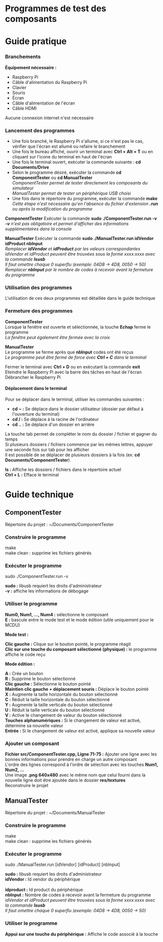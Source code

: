 
# Programmes de test des composants

# Guide pratique

### Branchements

**Équipement nécessaire :**
- Raspberry Pi
- Câble d'alimentation du Raspberry Pi
- Clavier
- Souris
- Écran
- Câble d'alimentation de l'écran
- Câble HDMI

Aucune connexion internet n'est nécessaire

### Lancement des programmes

- Une fois branché, le Raspberry Pi s'allume, si ce n'est pas le cas, vérifier que l'écran est allumé ou refaire le branchement<br/>
- Une fois le bureau affiché, ouvrir un terminal avec **Ctrl + Alt + T** ou en cliquant sur l'icone du terminal en haut de l'écran<br/>
- Une fois le terminal ouvert, exécuter la commande suivante : **cd Documents/Drive**<br/>
- Selon le programme désiré, exécuter la commande **cd ComponentTester** ou **cd ManualTester**<br/>
*ComponentTester permet de tester directement les composants du simulateur*<br/>
*ManualTester permet de tester un périphérique USB choisi*<br/>
- Une fois dans le répertoire du programme, exécuter la commande **make**<br/>
*Cette étape n'est nécessaire qu'en l'absence du fichier d'extension **.run** ou après la modification du programme*<br/>

**ComponentTester**
Exécuter la commande **sudo ./ComponentTester.run -v**<br/>
***-v** n'est pas obligatoire et permet d'afficher des informations supplémentaires dans la console*<br/>

**ManualTester**
Exécuter la commande **sudo ./ManualTester.run idVendor idProduct nbInput**<br/>
*Remplacer **idVendor** et **idProduct** par les valeurs correspondantes*<br/>
*idVendor et idProduct peuvent être trouvées sous la forme xxxx:xxxx avec la commande **lsusb***<br/>
*Il faut omettre chaque 0 superflu (exemple: 04D8 -> 4D8, 0050 -> 50)*<br/>
*Remplacer **nbInput** par le nombre de codes à recevoir avant la fermeture du programme*<br/>

### Utilisation des programmes

L'utilisation de ces deux programmes est détaillée dans le guide technique<br/>

### Fermeture des programmes

**ComponentTester**<br/>
Lorsque la fenêtre est ouverte et sélectionnée, la touche **Echap** ferme le programme<br/>
*La fenêtre peut également être fermée avec la croix*<br/>

**ManualTester**<br/>
Le programme se ferme après que **nbInput** codes ont été reçus<br/>
*Le programme peut être fermé de force avec **Ctrl + C** dans le terminal*<br/>

Fermer le terminal avec **Ctrl + D** ou en exécutant la commande **exit**<br/>
Eteindre le Raspberry Pi avec la barre des tâches en haut de l'écran<br/>
Débrancher le Raspberry Pi<br/>

#### Déplacement dans le terminal

Pour se déplacer dans le terminal, utiliser les commandes suivantes :<br/>
- **cd ~ :** Se déplace dans le dossier utilisateur (dossier par défaut à l'ouverture du terminal)<br/>
- **cd / :** Se déplace à la racine de l'ordinateur<br/>
- **cd .. :** Se déplace d'un dossier en arrière<br/>

La touche tab permet de compléter le nom du dossier / fichier et gagner du temps<br/>
Si plusieurs dossiers / fichiers commence par les mêmes lettres, appuyer une seconde fois sur tab pour les afficher<br/>
Il est possible de se déplacer de plusieurs dossiers à la fois (ex: **cd Documents/ComponentTester**)<br/>

**ls :** Affiche les dossiers / fichiers dans le répertoire actuel<br/>
**Ctrl + L :** Efface le terminal<br/>

# Guide technique

## ComponentTester

Répertoire du projet : ~/Documents/ComponentTester<br/>

### Construire le programme

make<br/>
make clean : supprime les fichiers générés<br/>

### Exécuter le programme

sudo ./ComponentTester.run -v<br/>

**sudo :** libusb requiert les droits d'administrateur<br/>
**-v   :** affiche les informations de débogage<br/>

### Utiliser le programme

**Num0, Num1, ..., Num4 :** sélectionne le composant<br/>
**E :** bascule entre le mode test et le mode édition (utile uniquement pour le MCDU)<br/>

**Mode test :**

**Clic gauche :** Clique sur le bouton pointé, le programme réagit<br/>
**Clic sur une touche du composant sélectionné (physique) :** le programme affiche le code reçu<br/>

**Mode édition :**

**A :** Crée un bouton<br/>
**R :** Supprime le bouton sélectionné<br/>
**Clic gauche :** Sélectionne le bouton pointé<br/>
**Maintien clic gauche + déplacement souris :** Déplace le bouton pointé<br/>
**X :** Augmente la taille horizontale du bouton sélectionné<br/>
**C :** Réduit la taille horizontale du bouton sélectionné<br/>
**Y :** Augmente la taille verticale du bouton sélectionné<br/>
**U :** Réduit la taille verticale du bouton sélectionné<br/>
**V :** Active le changement de valeur du bouton sélectionné<br/>
**Touches alphanumériques :** Si le changement de valeur est activé, détermine sa nouvelle valeur<br/>
**Entrée :** Si le changement de valeur est activé, applique sa nouvelle valeur<br/>

### Ajouter un composant

**Fichier src/ComponentTester.cpp, Ligne 71-75 :** Ajouter une ligne avec les bonnes informations pour prendre en charge un autre composant<br/>
L'ordre des lignes correspond à l'ordre de sélection avec les touches **Num1, Num2, ...**<br/>
Une image **.png 640x480** avec le même nom que celui fourni dans la nouvelle ligne doit être ajoutée dans le dossier **res/textures**<br/>
Reconstruire le projet

## ManualTester

Répertoire du projet : ~/Documents/ManualTester<br/>

### Construire le programme

make<br/>
make clean : supprime les fichiers générés<br/>

### Exécuter le programme

sudo ./ManualTester.run [idVendor] [idProduct] [nbInput]<br/>

**sudo :** libusb requiert les droits d'administrateur<br/>
**idVendor :** Id vendor du périphérique<br/><br/>
**idproduct :** Id product du périphérique<br/>
**nbInput :** Nombre de codes à recevoir avant la fermeture du programme<br/>
*idVendor et idProduct peuvent être trouvées sous la forme xxxx:xxxx avec la commande **lsusb***<br/>
*Il faut omettre chaque 0 superflu (exemple: 04D8 -> 4D8, 0050 -> 50)*<br/>

### Utiliser le programme

**Appui sur une touche du périphérique :** Affiche le code associé à la touche<br/>
